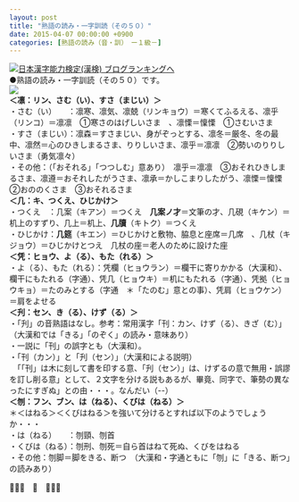 ```yaml
---
layout: post
title: "熟語の読み・一字訓読（その５０）"
date: 2015-04-07 00:00:00 +0900
categories: [熟語の読み（音・訓）　ー１級－]
---
```


[![](/syuusyuu9701/assets/images/熟語の読み・一字訓読（その５０）-br_c_3028_1.gif)](http://blog.with2.net/link.php?1659096:3028 "日本漢字能力検定(漢検) ブログランキングへ")[日本漢字能力検定(漢検) ブログランキングへ](http://blog.with2.net/link.php?1659096:3028)  
●熟語の読み・一字訓読（その５０）です。  
![](/syuusyuu9701/assets/images/熟語の読み・一字訓読（その５０）-982791f289b053121e4d529f0cb70c60.png)  
**＜凛：リン、さむ（い）、すさ（まじい）＞**  
・さむ（い）　　：凛寒、凛気、凛兢（リンキョウ）＝寒くてふるえる、凛乎（リンコ）＝凛凛　①寒さのはげしいさま　、凛慄＝懍慄　①さむいさま  
・すさ（まじい）：凛森＝すさまじい、身がぞっとする、凛冬＝厳冬、冬の最中、凛然＝心のひきしまるさま、りりしいさま、凛乎＝凛凛　②勢いのりりしいさま（勇気凛々）  
・その他：（「おそれる」「つつしむ」意あり）　凛乎＝凛凛　③おそれひきしまるさま、凛遵＝おそれしたがうさま、凛承＝かしこまりしたがう、凛慄＝懍慄　②おののくさま　③おそれるさま  
**＜几：キ、つくえ、ひじかけ＞**  
・つくえ　：几案（キアン）＝つくえ　**几案ノ才**＝文筆の才、几硯（キケン）＝机上のすずり、几上＝机上、**几牘**（キトク）＝つくえ  
・ひじかけ：**几筵**（キエン）＝ひじかけと敷物、脇息と座席＝几席　、几杖（キジョウ）＝ひじかけとつえ　几杖の座＝老人のために設けた座  
**＜凭：ヒョウ、よ（る）、もた（れる）＞**  
・よ（る）、もた（れる）：凭欄（ヒョウラン）＝欄干に寄りかかる（大漢和）、欄干にもたれる（字通）、凭几（ヒョウキ）＝机にもたれる（字通）、凭拠（ヒョウキョ）＝たのみとする（字通　＊「たのむ」意との事）、凭肩（ヒョウケン）＝肩をよせる  
**＜刋：セン、き（る）、けず（る）＞**  
・「刋」の音熟語はなし。参考：常用漢字「刊：カン、けず（る）、きざ（む）」（大漢和では「きる」「のぞく」の読み・意味あり）  
・一説に「刊」の誤字とも（大漢和）。  
・「刊（カン）」と「刋（セン）」（大漢和による説明）  
　「「刊」は木に刻して書を印する意、「刋（セン）」は、けずるの意で無用・誤謬を訂し削る意」として、２文字を分ける説もあるが、畢竟、同字で、筆勢の異なったにすぎぬ」との由・・・。なんだい（--）  
**＜刎：フン、ブン、は（ねる）、くびは（ねる）＞**  
＊＜はねる＞＜くびはねる＞を強いて分けるとすれば以下のようでしょうか・・・  
・は（ねる）　　：刎頸、刎首  
・くびは（ねる）：刎刑、刎死＝自ら首はねて死ぬ、くびをはねる  
・その他：刎脚＝脚をきる、断つ　（大漢和・字通ともに「刎」に「きる、断つ」の読みあり）  
  
👋👋👋　🐑　👋👋👋  
  
  